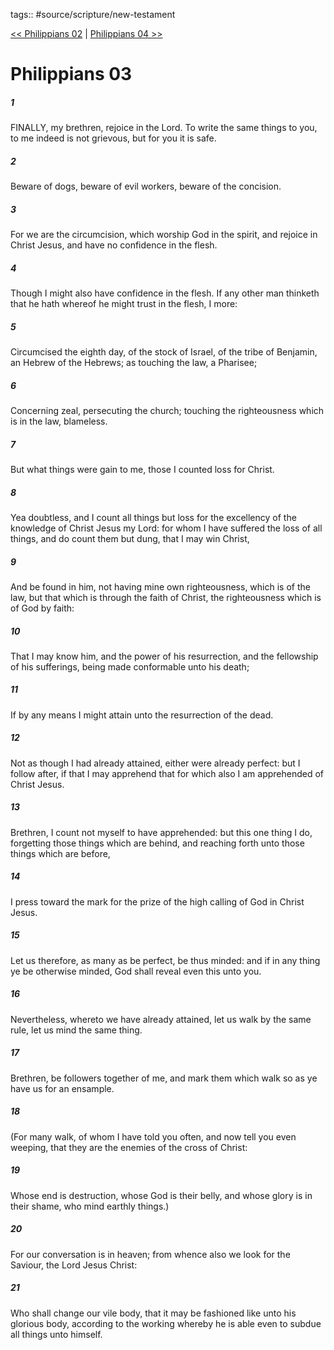 tags:: #source/scripture/new-testament

[<< Philippians 02](source/scripture/new-testament/11_Philippians/Philippians_02.md) | [Philippians 04 >>](source/scripture/new-testament/11_Philippians/Philippians_04.md)

# Philippians 03

##### 1

FINALLY, my brethren, rejoice in the Lord. To write the same things to you, to me indeed is not grievous, but for you it is safe.

##### 2

Beware of dogs, beware of evil workers, beware of the concision.

##### 3

For we are the circumcision, which worship God in the spirit, and rejoice in Christ Jesus, and have no confidence in the flesh.

##### 4

Though I might also have confidence in the flesh. If any other man thinketh that he hath whereof he might trust in the flesh, I more:

##### 5

Circumcised the eighth day, of the stock of Israel, of the tribe of Benjamin, an Hebrew of the Hebrews; as touching the law, a Pharisee;

##### 6

Concerning zeal, persecuting the church; touching the righteousness which is in the law, blameless.

##### 7

But what things were gain to me, those I counted loss for Christ.

##### 8

Yea doubtless, and I count all things but loss for the excellency of the knowledge of Christ Jesus my Lord: for whom I have suffered the loss of all things, and do count them but dung, that I may win Christ,

##### 9

And be found in him, not having mine own righteousness, which is of the law, but that which is through the faith of Christ, the righteousness which is of God by faith:

##### 10

That I may know him, and the power of his resurrection, and the fellowship of his sufferings, being made conformable unto his death;

##### 11

If by any means I might attain unto the resurrection of the dead.

##### 12

Not as though I had already attained, either were already perfect: but I follow after, if that I may apprehend that for which also I am apprehended of Christ Jesus.

##### 13

Brethren, I count not myself to have apprehended: but this one thing I do, forgetting those things which are behind, and reaching forth unto those things which are before,

##### 14

I press toward the mark for the prize of the high calling of God in Christ Jesus.

##### 15

Let us therefore, as many as be perfect, be thus minded: and if in any thing ye be otherwise minded, God shall reveal even this unto you.

##### 16

Nevertheless, whereto we have already attained, let us walk by the same rule, let us mind the same thing.

##### 17

Brethren, be followers together of me, and mark them which walk so as ye have us for an ensample.

##### 18

(For many walk, of whom I have told you often, and now tell you even weeping, that they are the enemies of the cross of Christ:

##### 19

Whose end is destruction, whose God is their belly, and whose glory is in their shame, who mind earthly things.)

##### 20

For our conversation is in heaven; from whence also we look for the Saviour, the Lord Jesus Christ:

##### 21

Who shall change our vile body, that it may be fashioned like unto his glorious body, according to the working whereby he is able even to subdue all things unto himself.
